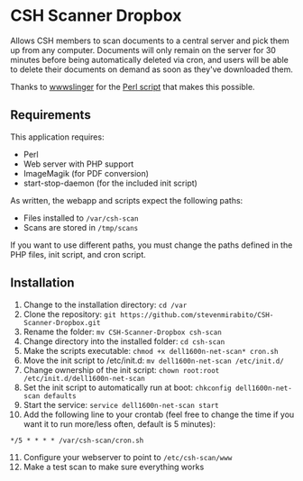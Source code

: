 # CSH Scanner Dropbox
Allows CSH members to scan documents to a central server and pick them up from any computer. Documents will only remain on the server for 30 minutes before being automatically deleted via cron, and users will be able to delete their documents on demand as soon as they've downloaded them.

Thanks to [wwwslinger](https://github.com/wwwslinger) for the [Perl script](https://gist.github.com/wwwslinger/ac6b49cb991d2d5263a2) that makes this possible.

## Requirements
This application requires:
* Perl
* Web server with PHP support
* ImageMagik (for PDF conversion)
* start-stop-daemon (for the included init script)

As written, the webapp and scripts expect the following paths:
* Files installed to `/var/csh-scan`
* Scans are stored in `/tmp/scans`

If you want to use different paths, you must change the paths defined in the PHP files, init script, and cron script.

## Installation
1. Change to the installation directory: `cd /var`
2. Clone the repository: `git https://github.com/stevenmirabito/CSH-Scanner-Dropbox.git`
3. Rename the folder: `mv CSH-Scanner-Dropbox csh-scan`
4. Change directory into the installed folder: `cd csh-scan`
5. Make the scripts executable: `chmod +x dell1600n-net-scan* cron.sh`
6. Move the init script to /etc/init.d: `mv dell1600n-net-scan /etc/init.d/`
7. Change ownership of the init script: `chown root:root /etc/init.d/dell1600n-net-scan`
8. Set the init script to automatically run at boot: `chkconfig dell1600n-net-scan defaults`
9. Start the service: `service dell1600n-net-scan start`
10. Add the following line to your crontab (feel free to change the time if you want it to run more/less often, default is 5 minutes):
```
*/5 * * * * /var/csh-scan/cron.sh
```
11. Configure your webserver to point to `/etc/csh-scan/www`
12. Make a test scan to make sure everything works